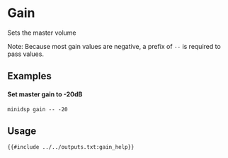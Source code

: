 # Gain
Sets the master volume

Note: Because most gain values are negative, a prefix of `--` is required to pass values.

## Examples
#### Set master gain to -20dB
```
minidsp gain -- -20
```

## Usage
```
{{#include ../../outputs.txt:gain_help}}
```